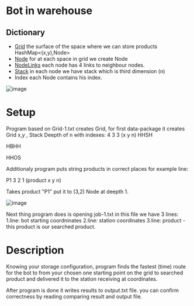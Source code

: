 # Bot in warehouse



## Dictionary 
- [Grid](src/main/java/org/example/Grid.java) the surface of the space where we can store products HashMap<(x,y),Node>
- [Node](src/main/java/org/example/Node.java) for at each space in grid we create Node 
- [NodeLinks](src/main/java/org/example/NodeLink.java) each node has 4 links to neighbour nodes.
- [Stack](src/main/java/org/example/Stack.java) in each node we have stack which is third dimension (n)
- Index  each Node contains his index.
 
 
![image](https://user-images.githubusercontent.com/26069406/167502621-6aedf731-4cf5-44cf-ab92-0b06e573e9bb.png)




# Setup

  Program based on Grid-1.txt creates Grid, for first data-package it creates Grid x,y , Stack Deepth of n with indexes:
  4 3 3 (x y n)
  HHSH
  
  HBHH
  
  HHOS
  
  Additionaly program puts string products in correct places for example line: 
  
  P1 3 2 1  (product x y n)
  
  Takes product "P1" put it to (3,2) Node at deepth 1.
  
  ![image](https://user-images.githubusercontent.com/26069406/167506302-68ad0d70-5072-43ea-8f39-79d31fe401fd.png)
  
  
  Next thing program does is opening job-1.txt 
  in this file we have 3 lines:
  1.line: bot starting coordninates
  2.line: station coordinates
  3.line: product - this product is our searched product.
  
  # Description
  Knowing your storage configuration, program finds the fastest (time) route for the bot to from your chosen one
starting point on the grid to searched product and delivered it to the station
receiving at coordinates.

After program is done it writes results to output.txt file.
you can confirm correctness by reading comparing result and output file.
  
  
  
  
  
  



  
  
  
  







